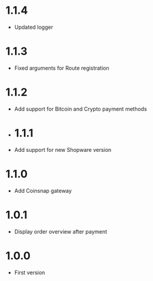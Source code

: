 # 1.1.4
- Updated logger

# 1.1.3
- Fixed arguments for Route registration

# 1.1.2
- Add support for Bitcoin and Crypto payment methods

- # 1.1.1
- Add support for new Shopware version

# 1.1.0
- Add Coinsnap gateway

# 1.0.1
- Display order overview after payment

# 1.0.0
- First version
